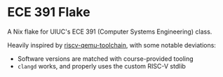 # ECE 391 Flake

A Nix flake for UIUC's ECE 391 (Computer Systems Engineering) class.

Heavily inspired by [riscv-qemu-toolchain](https://github.com/RoshanAH/riscv-qemu-toolchain), with some notable deviations:
- Software versions are matched with course-provided tooling
- `clangd` works, and properly uses the custom RISC-V stdlib
